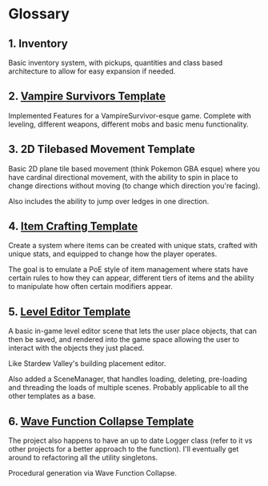 # Glossary

## 1. Inventory

Basic inventory system, with pickups, quantities and class based architecture to allow for easy expansion if needed.

## 2. [Vampire Survivors Template](vampiresurvivortemplate/README.md)

Implemented Features for a VampireSurvivor-esque game. Complete with leveling, different weapons, different mobs and basic menu functionality.

## 3. 2D Tilebased Movement Template

Basic 2D plane tile based movement (think Pokemon GBA esque) where you have cardinal directional movement, with the ability to spin in place to change directions without moving (to change which direction you're facing). 

Also includes the ability to jump over ledges in one direction.

## 4. [Item Crafting Template](ItemCraftingTemplate/README.md)

Create a system where items can be created with unique stats, crafted with unique stats, and equipped to change how the player operates.

The goal is to emulate a PoE style of item management where stats have certain rules to how they can appear, different tiers of items and the ability to manipulate how often certain modifiers appear.

## 5. [Level Editor Template](LevelEditorTemplate/README.md)

A basic in-game level editor scene that lets the user place objects, that can then be saved, and rendered into the game space allowing the user to interact with the objects they just placed.

Like Stardew Valley's building placement editor.

Also added a SceneManager, that handles loading, deleting, pre-loading and threading the loads of multiple scenes. Probably applicable to all the other templates as a base.

## 6. [Wave Function Collapse Template](WaveFunctionCollapseTemplate/README.md)

The project also happens to have an up to date Logger class (refer to it vs other projects for a better approach to the function). I'll eventually get around to refactoring all the utility singletons.

Procedural generation via Wave Function Collapse.

